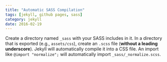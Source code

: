 ```yaml
---
title: "Automatic SASS Compilation"
tags: [jekyll, github pages, sass]
category: jekyll
date: 2016-02-19
---
```


Create a directory named `_sass` with your SASS includes in it. In a directory that is exported (e.g., `assets/css`), create an `.scss` file (**without a leading underscore**). Jekyll will automatically compile it into a CSS file. An import like `@import "normalize";` will automatically import `_sass/_normalize.scss`.
